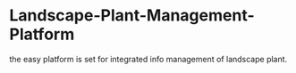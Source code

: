 # Landscape-Plant-Management-Platform
the easy platform is set for integrated info management of landscape plant. 
